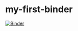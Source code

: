 # my-first-binder

[![Binder](https://mybinder.org/badge_logo.svg)](https://mybinder.org/v2/gh/jehelp/my-first-binder/HEAD)
